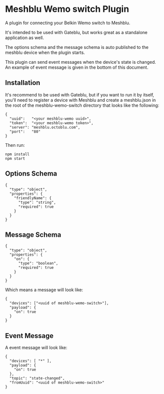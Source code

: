 # Meshblu Wemo switch Plugin #
A plugin for connecting your Belkin Wemo switch to Meshblu.

It's intended to be used with Gateblu, but works great as a standalone application as well.

The options schema and the message schema is auto published to the meshblu device when the plugin starts.

This plugin can send event messages when the device's state is changed. An example of event message is given in the bottom of this document.

## Installation ##
It's recommend to be used with Gateblu, but if you want to run it by itself, you'll need to register a device with Meshblu and create a meshblu.json in the root of the meshblu-wemo-switch directory that looks like the following:

```
{
  "uuid":   "<your meshblu-wemo uuid>",
  "token":  "<your meshblu-wemo token>",
  "server": "meshblu.octoblu.com",
  "port":   "80"
}
```

Then run:
```
npm install
npm start
```

## Options Schema ##
```
{
  "type": "object",
  "properties": {
    "friendlyName": {
      "type": "string",
      "required": true
    }
  }
}
```

## Message Schema ##
```
{
  "type": "object",
  "properties": {
    "on": {
      "type": "boolean",
      "required": true
    }
  }
}
```
Which means a message will look like:
```
{
  "devices": ["<uuid of meshblu-wemo-switch>"],
  "payload": {
    "on": true
  }
}
```

## Event Message ##
A event message will look like:
```
{
  "devices": [ "*" ],
  "payload": {
    "on": true
  },
  "topic": "state-changed",
  "fromUuid": "<uuid of meshblu-wemo-switch>"
}
```